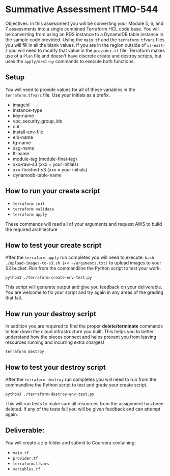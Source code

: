 # Summative Assessment ITMO-544 

Objectives: In this assessment you will be converting your Module 5, 6, and 7 assessments into a single combined Terraform HCL code base. You will be converting from using an RDS instance to a DynamoDB table instance in the sample code provided. Using the `main.tf` and the `terraform.tfvars` files you will fill in all the blank values.  If you are in the region outside of `us-east-2` you will need to modify that value in the `provider.tf` file. Terraform makes use of a `Plan` file and doesn't have discrete create and destroy scripts, but uses the `apply/destroy` commands to execute both functions.

## Setup 

You will need to provide values for all of these variables in the `terraform.tfvars` file. Use your initials as a prefix.

* imageid                
* instance-type          
* key-name               
* vpc_security_group_ids 
* cnt                   
* install-env-file       
* elb-name               
* tg-name                
* asg-name               
* lt-name                
* module-tag  (module-final-tag)
* xxx-raw-s3 (xxx = your initials)
* xxx-finished-s3 (xxx = your initials)
* dynamodb-table-name    

## How to run your create script

* `terraform init`
* `terraform validate`
* `terraform apply`

These commands will read all of your arguments and request AWS to build the required architecture

## How to test your create script

After the `terraform apply` run completes you will need to execute: `bash ./upload-images-to-s3.sh $(< ~/arguments.txt)` to upload images to your S3 bucket. Run from the commandline the Python script to test your work.

`python3 ./terraform-create-env-test.py` 

This script will generate output and give you feedback on your deliverable. You are welcome to fix your script and try again in any areas of the grading that fail.

## How run your destroy script

In addition you are required to find the proper **delete/terminate** commands to tear down the cloud infrastructure you built. This helps you to better understand how the pieces connect and helps prevent you from leaving resources running and incurring extra charges!

`terraform destroy`

## How to test your destroy script

After the `terraform destroy` run completes you will need to run from the commandline the Python script to test and grade your create script.

`python3 ./terraform-destroy-env-test.py`

This will run tests to make sure all resources from the assignment has been deleted. If any of the tests fail you will be given feedback and can attempt again.

## Deliverable: 

You will create a zip folder and submit to Coursera containing:

* `main.tf`
* `provider.tf`
* `terraform.tfvars`
* `variables.tf`
